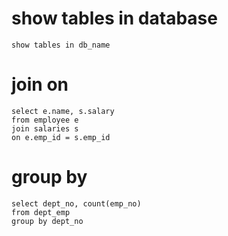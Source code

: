 # show tables in database
`show tables in db_name`

# join on
```
select e.name, s.salary
from employee e
join salaries s
on e.emp_id = s.emp_id
```

# group by
```
select dept_no, count(emp_no)
from dept_emp
group by dept_no
```
